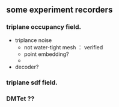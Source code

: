## some experiment recorders

### triplane occupancy field.

- triplance noise
    - not water-tight mesh ： verified
    - point embedding?
    - 
- decoder?

### triplane sdf field.


### DMTet ??